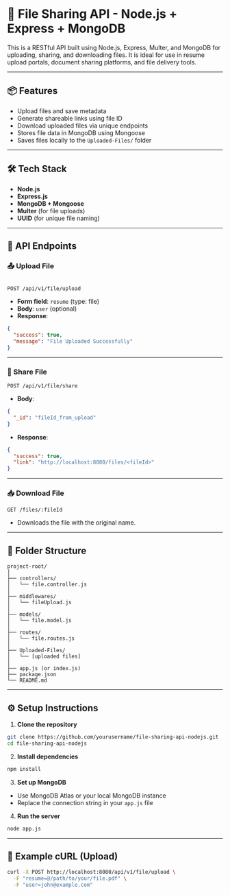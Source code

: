 # 📁 File Sharing API - Node.js + Express + MongoDB

This is a RESTful API built using Node.js, Express, Multer, and MongoDB for uploading, sharing, and downloading files. It is ideal for use in resume upload portals, document sharing platforms, and file delivery tools.

---

## 📦 Features

- Upload files and save metadata
- Generate shareable links using file ID
- Download uploaded files via unique endpoints
- Stores file data in MongoDB using Mongoose
- Saves files locally to the `Uploaded-Files/` folder

---

## 🛠️ Tech Stack

- **Node.js**
- **Express.js**
- **MongoDB + Mongoose**
- **Multer** (for file uploads)
- **UUID** (for unique file naming)

---

## 🚀 API Endpoints

### 📤 Upload File
```

POST /api/v1/file/upload

````
- **Form field**: `resume` (type: file)
- **Body**: `user` (optional)
- **Response**:
```json
{
  "success": true,
  "message": "File Uploaded Successfully"
}
````

---

### 🔗 Share File

```
POST /api/v1/file/share
```

* **Body**:

```json
{
  "_id": "fileId_from_upload"
}
```

* **Response**:

```json
{
  "success": true,
  "link": "http://localhost:8080/files/<fileId>"
}
```

---

### 📥 Download File

```
GET /files/:fileId
```

* Downloads the file with the original name.

---

## 📁 Folder Structure

```
project-root/
│
├── controllers/
│   └── file.controller.js
│
├── middlewares/
│   └── fileUpload.js
│
├── models/
│   └── file.model.js
│
├── routes/
│   └── file.routes.js
│
├── Uploaded-Files/
│   └── [uploaded files]
│
├── app.js (or index.js)
├── package.json
└── README.md
```

---

## ⚙️ Setup Instructions

1. **Clone the repository**

```bash
git clone https://github.com/yourusername/file-sharing-api-nodejs.git
cd file-sharing-api-nodejs
```

2. **Install dependencies**

```bash
npm install
```

3. **Set up MongoDB**

* Use MongoDB Atlas or your local MongoDB instance
* Replace the connection string in your `app.js` file

4. **Run the server**

```bash
node app.js
```

---

## 🧪 Example cURL (Upload)

```bash
curl -X POST http://localhost:8080/api/v1/file/upload \
  -F "resume=@/path/to/your/file.pdf" \
  -F "user=john@example.com"
```